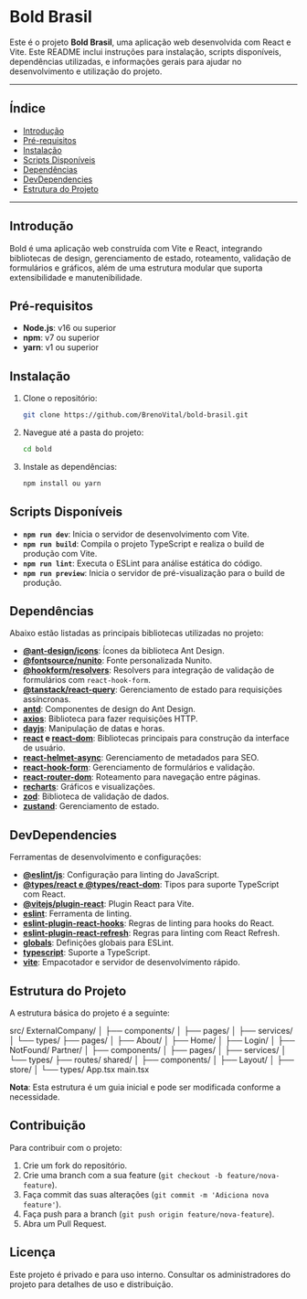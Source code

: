 # Bold Brasil

Este é o projeto **Bold Brasil**, uma aplicação web desenvolvida com React e Vite. Este README inclui instruções para instalação, scripts disponíveis, dependências utilizadas, e informações gerais para ajudar no desenvolvimento e utilização do projeto.

---

## Índice

- [Introdução](#introdução)
- [Pré-requisitos](#pré-requisitos)
- [Instalação](#instalação)
- [Scripts Disponíveis](#scripts-disponíveis)
- [Dependências](#dependências)
- [DevDependencies](#devdependencies)
- [Estrutura do Projeto](#estrutura-do-projeto)

---

## Introdução

Bold é uma aplicação web construída com Vite e React, integrando bibliotecas de design, gerenciamento de estado, roteamento, validação de formulários e gráficos, além de uma estrutura modular que suporta extensibilidade e manutenibilidade.

## Pré-requisitos

- **Node.js**: v16 ou superior
- **npm**: v7 ou superior
- **yarn**: v1 ou superior

## Instalação

1. Clone o repositório:

   ```bash
   git clone https://github.com/BrenoVital/bold-brasil.git
   ```

2. Navegue até a pasta do projeto:

   ```bash
   cd bold
   ```

3. Instale as dependências:
   ```bash
   npm install ou yarn
   ```

## Scripts Disponíveis

- **`npm run dev`**: Inicia o servidor de desenvolvimento com Vite.
- **`npm run build`**: Compila o projeto TypeScript e realiza o build de produção com Vite.
- **`npm run lint`**: Executa o ESLint para análise estática do código.
- **`npm run preview`**: Inicia o servidor de pré-visualização para o build de produção.

## Dependências

Abaixo estão listadas as principais bibliotecas utilizadas no projeto:

- **[@ant-design/icons](https://www.npmjs.com/package/@ant-design/icons)**: Ícones da biblioteca Ant Design.
- **[@fontsource/nunito](https://www.npmjs.com/package/@fontsource/nunito)**: Fonte personalizada Nunito.
- **[@hookform/resolvers](https://www.npmjs.com/package/@hookform/resolvers)**: Resolvers para integração de validação de formulários com `react-hook-form`.
- **[@tanstack/react-query](https://www.npmjs.com/package/@tanstack/react-query)**: Gerenciamento de estado para requisições assíncronas.
- **[antd](https://www.npmjs.com/package/antd)**: Componentes de design do Ant Design.
- **[axios](https://www.npmjs.com/package/axios)**: Biblioteca para fazer requisições HTTP.
- **[dayjs](https://www.npmjs.com/package/dayjs)**: Manipulação de datas e horas.
- **[react](https://www.npmjs.com/package/react) e [react-dom](https://www.npmjs.com/package/react-dom)**: Bibliotecas principais para construção da interface de usuário.
- **[react-helmet-async](https://www.npmjs.com/package/react-helmet-async)**: Gerenciamento de metadados para SEO.
- **[react-hook-form](https://www.npmjs.com/package/react-hook-form)**: Gerenciamento de formulários e validação.
- **[react-router-dom](https://www.npmjs.com/package/react-router-dom)**: Roteamento para navegação entre páginas.
- **[recharts](https://www.npmjs.com/package/recharts)**: Gráficos e visualizações.
- **[zod](https://www.npmjs.com/package/zod)**: Biblioteca de validação de dados.
- **[zustand](https://www.npmjs.com/package/zustand)**: Gerenciamento de estado.

## DevDependencies

Ferramentas de desenvolvimento e configurações:

- **[@eslint/js](https://www.npmjs.com/package/@eslint/js)**: Configuração para linting do JavaScript.
- **[@types/react e @types/react-dom](https://www.npmjs.com/package/@types/react)**: Tipos para suporte TypeScript com React.
- **[@vitejs/plugin-react](https://www.npmjs.com/package/@vitejs/plugin-react)**: Plugin React para Vite.
- **[eslint](https://www.npmjs.com/package/eslint)**: Ferramenta de linting.
- **[eslint-plugin-react-hooks](https://www.npmjs.com/package/eslint-plugin-react-hooks)**: Regras de linting para hooks do React.
- **[eslint-plugin-react-refresh](https://www.npmjs.com/package/eslint-plugin-react-refresh)**: Regras para linting com React Refresh.
- **[globals](https://www.npmjs.com/package/globals)**: Definições globais para ESLint.
- **[typescript](https://www.npmjs.com/package/typescript)**: Suporte a TypeScript.
- **[vite](https://www.npmjs.com/package/vite)**: Empacotador e servidor de desenvolvimento rápido.

## Estrutura do Projeto

A estrutura básica do projeto é a seguinte:

src/
ExternalCompany/
│ ├── components/
│ ├── pages/
│ ├── services/
│ └── types/
├── pages/
│ ├── About/
│ ├── Home/
│ ├── Login/
│ ├── NotFound/
Partner/
│ ├── components/
│ ├── pages/
│ ├── services/
│ └── types/
├── routes/
shared/
│ ├── components/
│ ├── Layout/
│ ├── store/
│ └── types/
App.tsx
main.tsx

**Nota**: Esta estrutura é um guia inicial e pode ser modificada conforme a necessidade.

## Contribuição

Para contribuir com o projeto:

1. Crie um fork do repositório.
2. Crie uma branch com a sua feature (`git checkout -b feature/nova-feature`).
3. Faça commit das suas alterações (`git commit -m 'Adiciona nova feature'`).
4. Faça push para a branch (`git push origin feature/nova-feature`).
5. Abra um Pull Request.

## Licença

Este projeto é privado e para uso interno. Consultar os administradores do projeto para detalhes de uso e distribuição.

